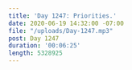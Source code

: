```yaml
---
title: 'Day 1247: Priorities.'
date: 2020-06-19 14:32:00 -07:00
file: "/uploads/Day-1247.mp3"
post: Day 1247
duration: '00:06:25'
length: 5328925
---
```


